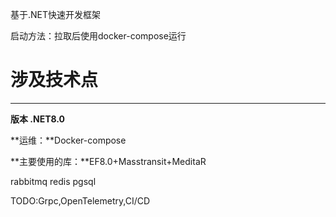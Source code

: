 基于.NET快速开发框架

启动方法：拉取后使用docker-compose运行

# **涉及技术点**

***

**版本 .NET8.0**

**运维：**Docker-compose

**主要使用的库：**EF8.0+Masstransit+MeditaR

rabbitmq redis pgsql

TODO:Grpc,OpenTelemetry,CI/CD
